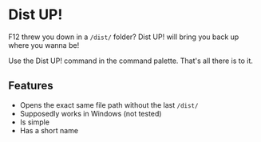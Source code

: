 # Dist UP!

F12 threw you down in a `/dist/` folder? Dist UP! will bring you back up where you wanna be!

Use the Dist UP! command in the command palette. That's all there is to it.

## Features

- Opens the exact same file path without the last `/dist/`
- Supposedly works in Windows (not tested)
- Is simple
- Has a short name
